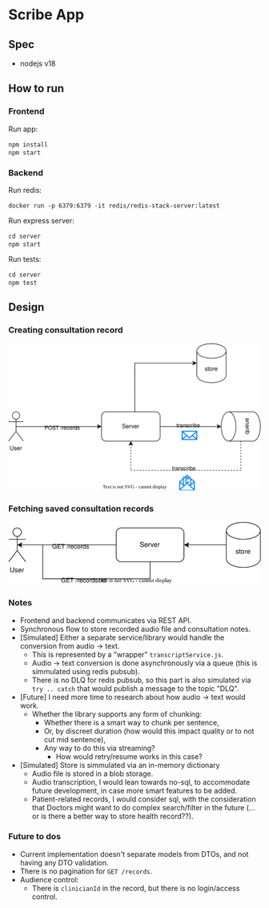 # Scribe App

## Spec

- nodejs v18

## How to run

### Frontend

Run app:
```
npm install
npm start
```

### Backend

Run redis:
```
docker run -p 6379:6379 -it redis/redis-stack-server:latest
```

Run express server:
```
cd server
npm start
```

Run tests:
```
cd server
npm test
```

## Design

### Creating consultation record

![Saving consultation record](doc/scribe-flow.svg)

### Fetching saved consultation records

![Fetching consultation record](doc/scribe-flow-2.svg)

### Notes
- Frontend and backend communicates via REST API.
- Synchronous flow to store recorded audio file and consultation notes.
- [Simulated] Either a separate service/library would handle the conversion from audio -> text.
    - This is represented by a "wrapper" `transcriptService.js`.
    - Audio -> text conversion is done asynchronously via a queue (this is simmulated using redis pubsub).
    - There is no DLQ for redis pubsub, so this part is also simulated via `try .. catch` that would publish a message to the topic "DLQ".
- [Future] I need more time to research about how audio -> text would work.
    - Whether the library supports any form of chunking:
        - Whether there is a smart way to chunk per sentence,
        - Or, by discreet duration (how would this impact quality or to not cut mid sentence),
        - Any way to do this via streaming?
            - How would retry/resume works in this case?
- [Simulated] Store is simmulated via an in-memory dictionary
    - Audio file is stored in a blob storage.
    - Audio transcription, I would lean towards no-sql, to accommodate future development, in case more smart features to be added.
    - Patient-related records, I would consider sql, with the consideration that Doctors might want to do complex search/filter in the future (... or is there a better way to store health record??).

### Future to dos
- Current implementation doesn't separate models from DTOs, and not having any DTO validation.
- There is no pagination for `GET /records`.
- Audience control:
    - There is `clinicianId` in the record, but there is no login/access control.